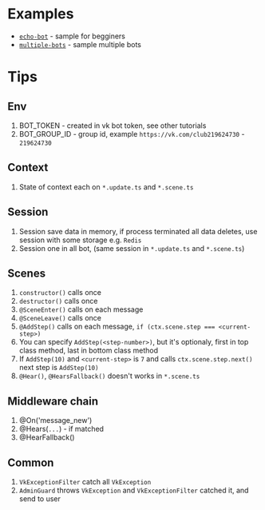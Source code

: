 # Examples

- [`echo-bot`](https://github.com/xTCry/nestjs-vk-samples/tree/master/echo-bot) - sample for begginers
- [`multiple-bots`](https://github.com/xTCry/nestjs-vk-samples/tree/master/multiple-bots) - sample multiple bots

# Tips

## Env

1. BOT_TOKEN - created in vk bot token, see other tutorials
2. BOT_GROUP_ID - group id, example `https://vk.com/club219624730` - `219624730`

## Context

1. State of context each on `*.update.ts` and `*.scene.ts`

## Session

1. Session save data in memory, if process terminated all data deletes, use session with some storage e.g. `Redis`
2. Session one in all bot, (same session in `*.update.ts` and `*.scene.ts`)

## Scenes

1. `constructor()` calls once
2. `destructor()` calls once
3. `@SceneEnter()` calls on each message
4. `@SceneLeave()` calls once
5. `@AddStep()` calls on each message, `if (ctx.scene.step === <current-step>)`
6. You can specify `AddStep(<step-number>)`, but it's optionaly, first in top class method, last in bottom class method
7. If `AddStep(10)` and `<current-step>` is `7` and calls `ctx.scene.step.next()` next step is `AddStep(10)`
8. `@Hear()`, `@HearsFallback()` doesn't works in `*.scene.ts`

## Middleware chain

1. @On('message_new')
2. @Hears(`...`) - if matched
3. @HearFallback()

## Common

1. `VkExceptionFilter` catch all `VkException`
2. `AdminGuard` throws `VkException` and `VkExceptionFilter` catched it, and send to user
